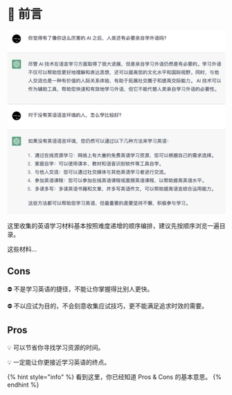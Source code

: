 # 📄 前言

![问 ChatGPT：还有必要学英语吗？](.gitbook/assets/readme-chatgpt.png)

这里收集的英语学习材料基本按照难度递增的顺序编排，建议先按顺序浏览一遍目录。

这些材料...

## Cons

⛔ 不是学习英语的捷径，不能让你掌握得比别人更快。

⛔ 不以应试为目的，不会刻意收集应试技巧，更不能满足追求时效的需要。

## Pros

💡 可以节省你寻找学习资源的时间。

💡 一定能让你更接近学习英语的终点。


{% hint style="info" %}
看到这里，你已经知道 Pros & Cons 的基本意思。
{% endhint %}
